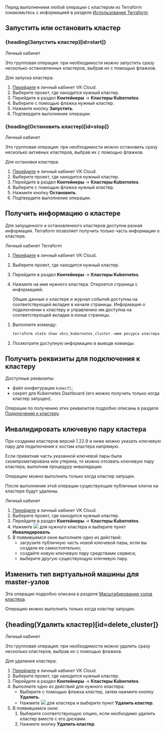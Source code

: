<warn>

Перед выполнением любой операции с кластером из Terraform ознакомьтесь с информацией в разделе [Использование Terraform](../helpers/terraform-howto#osobennosti_ispolzovaniya_terraform_dlya_upravleniya_servisom_cloud_containers).

</warn>

## Запустить или остановить кластер

### {heading(Запустить кластер)[id=start]}


<tabs>
<tablist>
<tab>Личный кабинет</tab>
</tablist>
<tabpanel>

Это групповая операция: при необходимости можно запустить сразу несколько остановленных кластеров, выбрав их с помощью флажков.

Для запуска кластера:

1. [Перейдите](https://msk.cloud.vk.com/app/) в личный кабинет VK Cloud.
1. Выберите проект, где находится нужный кластер.
1. Перейдите в раздел **Контейнеры** → **Кластеры Kubernetes**.
1. Выберите с помощью флажка нужный кластер.
1. Нажмите кнопку **Запустить**.
1. Подтвердите выполнение операции.

</tabpanel>
</tabs>

### {heading(Остановить кластер)[id=stop]}

<tabs>
<tablist>
<tab>Личный кабинет</tab>
</tablist>
<tabpanel>

Это групповая операция: при необходимости можно остановить сразу несколько активных кластеров, выбрав их с помощью флажков.

Для остановки кластера:

1. [Перейдите](https://msk.cloud.vk.com/app/) в личный кабинет VK Cloud.
1. Выберите проект, где находится нужный кластер.
1. Перейдите в раздел **Контейнеры** → **Кластеры Kubernetes**.
1. Выберите с помощью флажка нужный кластер.
1. Нажмите кнопку **Остановить**.
1. Подтвердите выполнение операции.

</tabpanel>
</tabs>

## Получить информацию о кластере

Для запущенного и остановленного кластеров доступна разная информация. Terraform позволяет получить только часть информации о кластере.

<tabs>
<tablist>
<tab>Личный кабинет</tab>
<tab>Terraform</tab>
</tablist>
<tabpanel>

1. [Перейдите](https://msk.cloud.vk.com/app/) в личный кабинет VK Cloud.
1. Выберите проект, где находится нужный кластер.
1. Перейдите в раздел **Контейнеры** → **Кластеры Kubernetes**.
1. Нажмите на имя нужного кластера. Откроется страница с информацией.

   Общие данные о кластере и журнал событий доступны на соответствующей вкладке в начале страницы. Информация о подключении к кластеру и управлению им доступна на соответствующей вкладке в конце страницы.

</tabpanel>
<tabpanel>

1. Выполните команду:

   ```bash
   terraform state show vkcs_kubernetes_cluster.<имя ресурса кластера в файле конфигурации Terraform>
   ```

1. Посмотрите доступную информацию в выводе команды.

</tabpanel>
</tabs>

## Получить реквизиты для подключения к кластеру

Доступные реквизиты:

- файл конфигурации `kubectl`;
- секрет для Kubernetes Dashboard (его можно получить только когда кластер запущен).

Операции по получению этих реквизитов подробно описаны в разделе [Подключение к кластеру](../../connect).

## Инвалидировать ключевую пару кластера

При создании кластеров версий 1.22.9 и ниже можно указать ключевую пару для подключения к хостам кластера напрямую.

Если приватная часть указанной ключевой пары была скомпрометирована или утеряна, то можно отозвать ключевую пару кластера, выполнив процедуру инвалидации.

Операцию можно выполнить только когда кластер запущен.

<warn>

После выполнения этой операции существующие публичные ключи на кластере будут удалены.

</warn>

<tabs>
<tablist>
<tab>Личный кабинет</tab>
</tablist>
<tabpanel>

1. [Перейдите](https://msk.cloud.vk.com/app/) в личный кабинет VK Cloud.
1. Выберите проект, где находится нужный кластер.
1. Перейдите в раздел **Контейнеры** → **Кластеры Kubernetes**.
1. Нажмите ![ ](/ru/assets/more-icon.svg "inline") для нужного кластера и выберите пункт **Инвалидировать**.
1. В появившемся окне выполните одно из действий:
   - загрузите публичную часть новой ключевой пары, если вы создали ее самостоятельно;
   - создайте новую ключевую пару средствами сервиса;
   - выберите другую существующую ключевую пару.

</tabpanel>
</tabs>

## Изменить тип виртуальной машины для master-узлов

Эта операция подробно описана в разделе [Масштабирование узлов кластера](../scale).

Операцию можно выполнить только когда кластер запущен.

## {heading(Удалить кластер)[id=delete_cluster]}

<tabs>
<tablist>
<tab>Личный кабинет</tab>
</tablist>
<tabpanel>

Это групповая операция: при необходимости можно удалить сразу несколько кластеров, выбрав их с помощью флажков.

Для удаления кластера:

1. [Перейдите](https://msk.cloud.vk.com/app/) в личный кабинет VK Cloud.
1. Выберите проект, где находится нужный кластер.
1. Перейдите в раздел **Контейнеры** → **Кластеры Kubernetes**.
1. Выполните одно из действий для нужного кластера:
   - Выберите с помощью флажка кластер, затем нажмите кнопку **Удалить**.
   - Нажмите ![ ](/ru/assets/more-icon.svg "inline") для кластера и выберите пункт **Удалить кластер**.
1. В появившемся окне:
   1. Выберите соответствующую опцию, если необходимо удалить кластер вместе с его дисками.
   1. Нажмите кнопку **Удалить кластер**.

</tabpanel>
</tabs>
